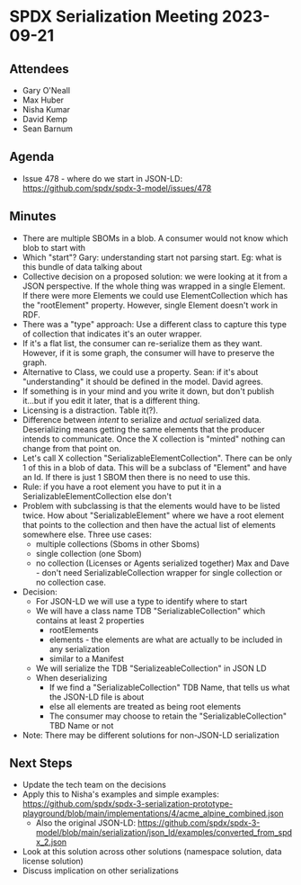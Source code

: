 # SPDX Serialization Meeting 2023-09-21

## Attendees
* Gary O'Neall
* Max Huber
* Nisha Kumar
* David Kemp
* Sean Barnum

## Agenda
* Issue 478 - where do we start in JSON-LD: https://github.com/spdx/spdx-3-model/issues/478

## Minutes
* There are multiple SBOMs in a blob. A consumer would not know which blob to start with
* Which "start"? Gary: understanding start not parsing start. Eg: what is this bundle of data talking about
* Collective decision on a proposed solution: we were looking at it from a JSON perspective. If the whole thing was wrapped in a single Element. If there were more Elements we could use ElementCollection which has the "rootElement" property. However, single Element doesn't work in RDF.
* There was a "type" approach: Use a different class to capture this type of collection that indicates it's an outer wrapper.
* If it's a flat list, the consumer can re-serialize them as they want. However, if it is some graph, the consumer will have to preserve the graph.
* Alternative to Class, we could use a property. Sean: if it's about "understanding" it should be defined in the model. David agrees. 
* If something is in your mind and you write it down, but don't publish it...but if you edit it later, that is a different thing.
* Licensing is a distraction. Table it(?). 
* Difference between _intent_ to serialize and _actual_ serialized data. Deserializing means getting the same elements that the producer intends to communicate. Once the X collection is "minted" nothing can change from that point on.
* Let's call X collection "SerializableElementCollection". There can be only 1 of this in a blob of data. This will be a subclass of "Element" and have an Id. If there is just 1 SBOM then there is no need to use this.
* Rule: if you have a root element you have to put it in a SerializableElementCollection else don't
* Problem with subclassing is that the elements would have to be listed twice. How about "SerializableElement" where we have a root element that points to the collection and then have the actual list of elements somewhere else.
Three use cases:
    - multiple collections (Sboms in other Sboms)
    - single collection (one Sbom)
    - no collection (Licenses or Agents serialized together)
Max and Dave - don't need SerializableCollection wrapper for single collection or no collection case.
* Decision: 
    * For JSON-LD we will use a type to identify where to start
    * We will have a class name TDB "SerializableCollection" which contains at least 2 properties
      * rootElements
      * elements - the elements are what are actually to be included in any serialization
      * similar to a Manifest
  * We will serialize the TDB "SerializeableCollection" in JSON LD
  * When deserializing
    * If we find a "SerializableCollection" TDB Name, that tells us what the JSON-LD file is about
    * else  all elements are treated as being root elements
    * The consumer may choose to retain the "SerializableCollection" TBD Name or not
* Note: There may be different solutions for non-JSON-LD serialization

## Next Steps
* Update the tech team on the decisions
* Apply this to Nisha's examples and simple examples: https://github.com/spdx/spdx-3-serialization-prototype-playground/blob/main/implementations/4/acme_alpine_combined.json
  * Also the original JSON-LD: https://github.com/spdx/spdx-3-model/blob/main/serialization/json_ld/examples/converted_from_spdx_2.json
* Look at this solution across other solutions (namespace solution, data license solution)
* Discuss implication on other serializations
